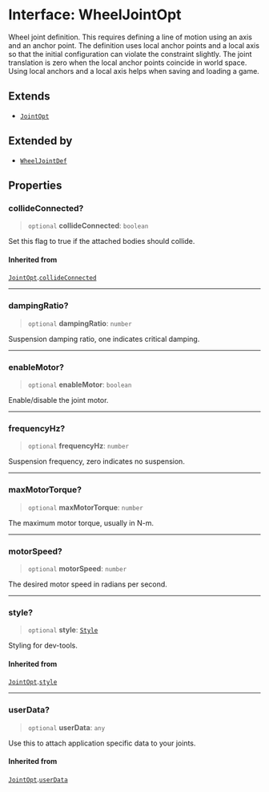 # Interface: WheelJointOpt

Wheel joint definition. This requires defining a line of motion using an axis
and an anchor point. The definition uses local anchor points and a local axis
so that the initial configuration can violate the constraint slightly. The
joint translation is zero when the local anchor points coincide in world
space. Using local anchors and a local axis helps when saving and loading a
game.

## Extends

- [`JointOpt`](JointOpt)

## Extended by

- [`WheelJointDef`](WheelJointDef)

## Properties

### collideConnected?

> `optional` **collideConnected**: `boolean`

Set this flag to true if the attached bodies
should collide.

#### Inherited from

[`JointOpt`](JointOpt).[`collideConnected`](JointOpt#collideconnected)

***

### dampingRatio?

> `optional` **dampingRatio**: `number`

Suspension damping ratio, one indicates critical damping.

***

### enableMotor?

> `optional` **enableMotor**: `boolean`

Enable/disable the joint motor.

***

### frequencyHz?

> `optional` **frequencyHz**: `number`

Suspension frequency, zero indicates no suspension.

***

### maxMotorTorque?

> `optional` **maxMotorTorque**: `number`

The maximum motor torque, usually in N-m.

***

### motorSpeed?

> `optional` **motorSpeed**: `number`

The desired motor speed in radians per second.

***

### style?

> `optional` **style**: [`Style`](Style)

Styling for dev-tools.

#### Inherited from

[`JointOpt`](JointOpt).[`style`](JointOpt#style)

***

### userData?

> `optional` **userData**: `any`

Use this to attach application specific data to your joints.

#### Inherited from

[`JointOpt`](JointOpt).[`userData`](JointOpt#userdata)

